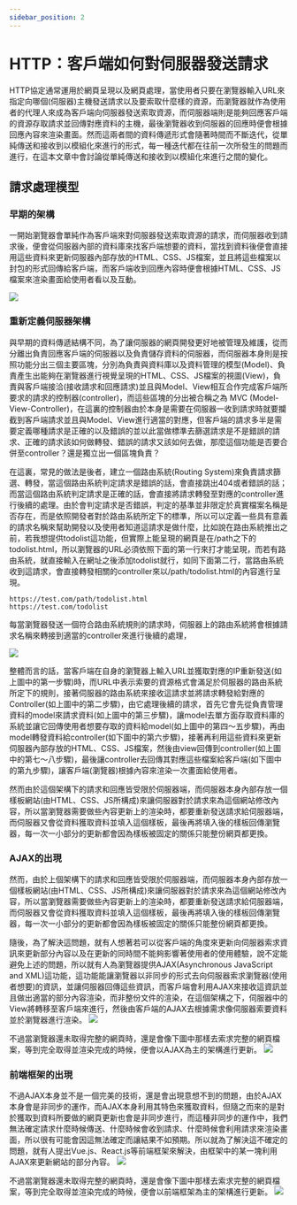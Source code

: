 ```yaml
---
sidebar_position: 2
---
```



# HTTP：客戶端如何對伺服器發送請求

HTTP協定通常運用於網頁呈現以及網頁處理，當使用者只要在瀏覽器輸入URL來指定向哪個(伺服器)主機發送請求以及要索取什麼樣的資源，而瀏覽器就作為使用者的代理人來成為客戶端向伺服器發送索取資源，而伺服器端則是能夠回應客戶端的資源存取請求並回傳對應資料的主機，最後瀏覽器收到伺服器的回應時便會根據回應內容來渲染畫面。然而這兩者間的資料傳遞形式會隨著時間而不斷迭代，從單純傳送和接收到以模組化來進行的形式，每一種迭代都在往前一次所發生的問題而進行，在這本文章中會討論從單純傳送和接收到以模組化來進行之間的變化。



## 請求處理模型
### 早期的架構

一開始瀏覽器會單純作為客戶端來對伺服器發送索取資源的請求，而伺服器收到請求後，便會從伺服器內部的資料庫來找客戶端想要的資料，當找到資料後便會直接用這些資料來更新伺服器內部存放的HTML、CSS、JS檔案，並且將這些檔案以封包的形式回傳給客戶端，而客戶端收到回應內容時便會根據HTML、CSS、JS檔案來渲染畫面給使用者看以及互動。

![](https://res.cloudinary.com/dqfxgtyoi/image/upload/v1633596645/blog/network/ClientAndServer/simpleModel_hnh2nh.png)


### 重新定義伺服器架構

與早期的資料傳遞結構不同，為了讓伺服器的網頁開發更好地被管理及維護，從而分離出負責回應客戶端的伺服器以及負責儲存資料的伺服器，而伺服器本身則是按照功能分出三個主要區塊，分別為負責與資料庫以及資料管理的模型(Model)、負責產生出能夠在瀏覽器進行視覺呈現的HTML、CSS、JS檔案的視圖(View)，負責與客戶端接洽(接收請求和回應請求)並且與Model、View相互合作完成客戶端所要求的請求的控制器(controller)，而這些區塊的分出被合稱之為 MVC (Model-View-Controller)，在這裏的控制器由於本身是需要在伺服器一收到請求時就要攔截到客戶端請求並且與Model、View進行適當的對應，但客戶端的請求多半是需要定義哪種請求是正確的以及錯誤的並以此當做標準去篩選請求是不是錯誤的請求、正確的請求該如何做轉發、錯誤的請求又該如何去做，那麼這個功能是否要合併至controller？還是獨立出一個區塊負責？

在這裏，常見的做法是後者，建立一個路由系統(Routing System)來負責請求篩選、轉發，當這個路由系統判定請求是錯誤的話，會直接跳出404或者錯誤的話；而當這個路由系統判定請求是正確的話，會直接將請求轉發至對應的controller進行後續的處理。由於會判定請求是否錯誤，判定的基準並非限定於真實檔案名稱是否存在，而是依照開發者對於路由系統所定下的標準，所以可以定義一些具有意義的請求名稱來幫助開發以及使用者知道這請求是做什麼，比如說在路由系統推出之前，若我想提供todolist這功能，但實際上能呈現的網頁是在/path之下的todolist.html，所以瀏覽器的URL必須依照下面的第一行來打才能呈現，而若有路由系統，就直接輸入在網址之後添加todolist就行，如同下面第二行，當路由系統收到這請求，會直接轉發相關的controller來以/path/todolist.html的內容進行呈現。
```
https://test.com/path/todolist.html
https://test.com/todolist
```
每當瀏覽器發送一個符合路由系統規則的請求時，伺服器上的路由系統將會根據請求名稱來轉接到適當的controller來進行後續的處理，

![](https://res.cloudinary.com/dqfxgtyoi/image/upload/v1633596645/blog/network/ClientAndServer/MVCModel_dgvnhm.png)

整體而言的話，當客戶端在自身的瀏覽器上輸入URL並獲取對應的IP重新發送(如上圖中的第一步驟)時，而URL中表示索要的資源格式會滿足於伺服器的路由系統所定下的規則，接著伺服器的路由系統來接收這請求並將請求轉發給對應的Controller(如上圖中的第二步驟)，由它處理後續的請求，首先它會先從負責管理資料的model來請求資料(如上圖中的第三步驟)，讓model去單方面存取資料庫的系統並讓它回傳使用者想要存取的資料給model(如上圖中的第四～五步驟)，再由model轉發資料給controller(如下圖中的第六步驟)，接著再利用這些資料來更新伺服器內部存放的HTML、CSS、JS檔案，然後由view回傳到controller(如上圖中的第七～八步驟)，最後讓controller去回傳其對應這些檔案給客戶端(如下圖中的第九步驟)，讓客戶端(瀏覽器)根據內容來渲染一次畫面給使用者。

然而由於這個架構下的請求和回應皆受限於伺服器端，而伺服器本身內部存放一個樣板網站(由HTML、CSS、JS所構成)來讓伺服器對於請求來為這個網站修改內容，所以當瀏覽器需要做些內容更新上的渲染時，都要重新發送請求給伺服器端，而伺服器又會從資料獲取資料並填入這個樣板，最後再將填入後的樣板回傳瀏覽器，每一次一小部分的更新都會因為樣板被固定的關係只能整份網頁都更換。


### AJAX的出現

然而，由於上個架構下的請求和回應皆受限於伺服器端，而伺服器本身內部存放一個樣板網站(由HTML、CSS、JS所構成)來讓伺服器對於請求來為這個網站修改內容，所以當瀏覽器需要做些內容更新上的渲染時，都要重新發送請求給伺服器端，而伺服器又會從資料獲取資料並填入這個樣板，最後再將填入後的樣板回傳瀏覽器，每一次一小部分的更新都會因為樣板被固定的關係只能整份網頁都更換。

隨後，為了解決這問題，就有人想著若可以從客戶端的角度來更新向伺服器索求資訊來更新部分內容以及在更新的同時間不能夠影響著使用者的使用體驗，說不定能避免上述的問題，所以就有人為瀏覽器提供AJAX(Asynchronous JavaScript and XML)這功能，這功能能讓瀏覽器以非同步的形式去向伺服器索求瀏覽器(使用者想要)的資訊，並讓伺服器回傳這些資訊，而客戶端會利用AJAX來接收這資訊並且做出適當的部分內容渲染，而非整份文件的渲染，在這個架構之下，伺服器中的View將轉移至客戶端來進行，然後由客戶端的AJAX去根據需求像伺服器索要資料並於瀏覽器進行渲染。
![](https://res.cloudinary.com/dqfxgtyoi/image/upload/v1633596645/blog/network/ClientAndServer/MVCModel_moveView2Browser_tlhh6y.png)

不過當瀏覽器還未取得完整的網頁時，還是會像下圖中那樣去索求完整的網頁檔案，等到完全取得並渲染完成的時候，便會以AJAX為主的架構進行更新。
![](https://res.cloudinary.com/dqfxgtyoi/image/upload/v1633596645/blog/network/ClientAndServer/MVCModel_dgvnhm.png)

### 前端框架的出現

不過AJAX本身並不是一個完美的技術，還是會出現意想不到的問題，由於AJAX本身會是非同步的運作，而AJAX本身利用其特色來獲取資料，但隨之而來的是對於獲取到資料所要做的網頁更新也會是非同步進行，而這種非同步的運作中，我們無法確定請求什麼時候傳送、什麼時候會收到請求、什麼時候會利用請求來渲染畫面，所以很有可能會因這無法確定而讓結果不如預期。所以就為了解決這不確定的問題，就有人提出Vue.js、React.js等前端框架來解決，由框架中的某一塊利用AJAX來更新網站的部分內容。
![](https://res.cloudinary.com/dqfxgtyoi/image/upload/v1633596645/blog/network/ClientAndServer/MVCModel_framework_abzxcz.png)


不過當瀏覽器還未取得完整的網頁時，還是會像下圖中那樣去索求完整的網頁檔案，等到完全取得並渲染完成的時候，便會以前端框架為主的架構進行更新。
![](https://res.cloudinary.com/dqfxgtyoi/image/upload/v1633596645/blog/network/ClientAndServer/MVCModel_dgvnhm.png)


